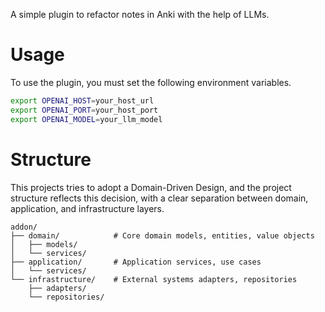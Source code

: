 A simple plugin to refactor notes in Anki with the help of LLMs.


# Usage

To use the plugin, you must set the following environment variables.
```bash
export OPENAI_HOST=your_host_url
export OPENAI_PORT=your_host_port
export OPENAI_MODEL=your_llm_model
```


# Structure

This projects tries to adopt a Domain-Driven Design, and the project structure reflects this decision, with a clear separation between domain, application, and infrastructure layers.

```
addon/
├── domain/            # Core domain models, entities, value objects
│   ├── models/
│   └── services/
├── application/       # Application services, use cases
│   └── services/
└── infrastructure/    # External systems adapters, repositories
    ├── adapters/
    └── repositories/
```

